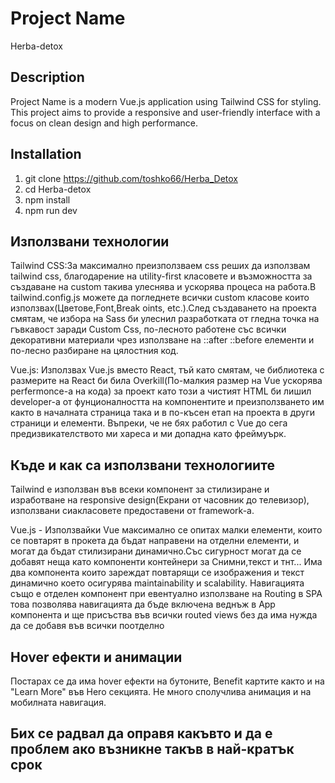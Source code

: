 # Project Name
Herba-detox

## Description
Project Name is a modern Vue.js application using Tailwind CSS for styling. This project aims to provide a responsive and user-friendly interface with a focus on clean design and high performance.

## Installation
1. git clone https://github.com/toshko66/Herba_Detox
2. cd Herba-detox
3. npm install
4. npm run dev

   
## Използвани технологии
Tailwind CSS:За максимално преизползваем css реших да използвам tailwind css, благодарение на utility-first класовете и възможността за създаване на custom такива улеснява и ускорява процеса на работа.В tailwind.config.js можете да погледнете всички custom класове които използвах(Цветове,Font,Break oints, etc.).След създаването на проекта смятам, че избора на Sass би улеснил разработката от гледна точка на гъвкавост заради Custom Css, по-лесното работене със всички декоративни материали чрез използване на ::after ::before елементи и по-лесно разбиране на цялостния код.

Vue.js: Използвах Vue.js вместо React, тъй като смятам, че библиотека с размерите на React би била Overkill(По-малкия размер на Vue ускорява perfermonce-a на кода) за проект като този а чистият HTML би лишил developer-а от фунционалността на компонентите и преизползването им както в началната страница така и в по-късен етап на проекта в други страници и елементи. Въпреки, че не бях работил с Vue до сега предизвикателството ми хареса и ми допадна като фреймуърк.

## Къде и как са използвани технологиите
Tailwind е използван във всеки компонент за стилизиране и изработване на responsive design(Екрани от часовник до телевизор), използвани сиакласовете предоставени от framework-a.

Vue.js - Използвайки Vue максимално се опитах малки елементи, които се повтарят в прокета да бъдат направени на отделни елементи, и могат да бъдат стилизирани динамично.Със сигурност могат да се добавят неща като компоненти контейнери за Снимни,текст и тнт...
Има два компонента които зареждат повтарящи се изображения и текст динамично което oсигурява maintainability и scalability.
Навигацията също е отделен компонент при евентуално използване на Routing в SPA това позволява навигацията да бъде включена веднъж в App компонента и ще присъства във всички routed views без да има нужда да се добавя във всички поотделно

## Hover ефекти и анимации
Постарах се да има hover ефекти на бутоните, Benefit картите както и на "Learn More" във Hero секцията.
Не много сполучлива анимация и на мобилната навигация.

## Бих се радвал да оправя какъвто и да е проблем ако възникне такъв в най-кратък срок
